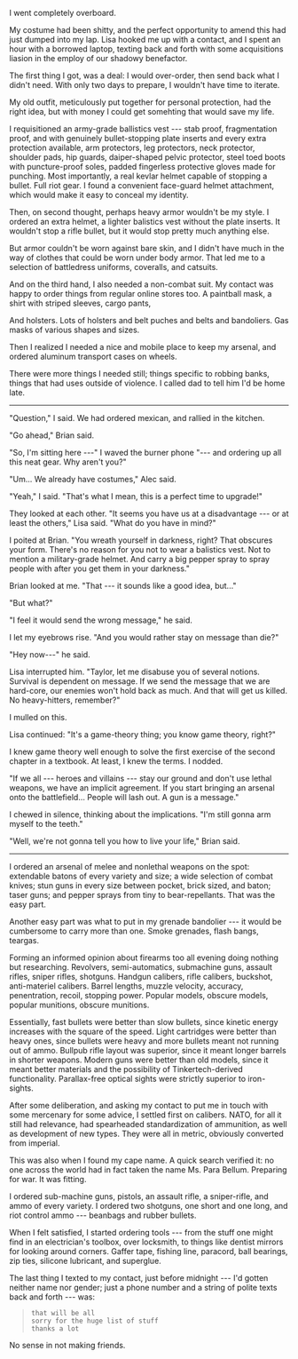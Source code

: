 I went completely overboard.

My costume had been shitty, and the perfect opportunity to amend this 
had just dumped into my lap. Lisa hooked me up with a contact, and I spent
an hour with a borrowed laptop, texting back and forth with some acquisitions
liasion in the employ of our shadowy benefactor.

The first thing I got, was a deal: I would over-order, then send back what I didn't
need. With only two days to prepare, I wouldn't have time to iterate.

My old outfit, meticulously put together for personal protection, had the right
idea, but with money I could get somehting that would save my life.

I requisitioned an army-grade ballistics vest --- stab proof, fragmentation proof, and with genuinely
bullet-stopping plate inserts and every extra protection
available, arm protectors, leg protectors, neck protector, shoulder pads,
hip guards, daiper-shaped pelvic protector, steel toed boots with puncture-proof soles,
padded fingerless protective gloves made for punching. Most importantly,
a real kevlar helmet capable of stopping a bullet. Full riot gear.
I found a convenient face-guard helmet attachment, which would make it easy to conceal my identity.

Then, on second thought, perhaps heavy armor wouldn't be my style. I ordered an extra helmet,
a lighter balistics vest without the plate inserts. It wouldn't stop a rifle bullet, but
it would stop pretty much anything else.

But armor couldn't be worn against bare skin, and I didn't have much in the way of
clothes that could be worn under body armor. That led me to a selection of battledress uniforms,
coveralls, and catsuits.

And on the third hand, I also needed a non-combat suit. My contact was happy to order things
from regular online stores too. A paintball mask, a shirt with striped sleeves, cargo pants,

And holsters. Lots of holsters and belt puches and belts and bandoliers. Gas masks of
various shapes and sizes.

Then I realized I needed a nice and mobile place to keep my arsenal, and ordered aluminum
transport cases on wheels.

There were more things I needed still; things specific to robbing banks, things that had
uses outside of violence. I called dad to tell him I'd be home late.

----

"Question," I said. We had ordered mexican, and rallied in the kitchen.

"Go ahead," Brian said.

"So, I'm sitting here ---" I waved the burner phone "--- and ordering up all
this neat gear. Why aren't you?"

"Um... We already have costumes," Alec said. 

"Yeah," I said. "That's what I mean, this is a perfect time to upgrade!"

They looked at each other. "It seems you have us at a disadvantage --- or 
at least the others," Lisa said. "What do you have in mind?"

I poited at Brian. "You wreath yourself in darkness, right? That obscures your form.
There's no reason for you not to wear a balistics vest. Not to mention a military-grade
helmet. And carry a big pepper spray to spray people with after you get them in your darkness."

Brian looked at me. "That --- it sounds like a good idea, but..."

"But what?"

"I feel it would send the wrong message," he said.

I let my eyebrows rise. "And you would rather stay on message than die?"

"Hey now---" he said.

Lisa interrupted him. "Taylor, let me disabuse you of several notions. Survival is
dependent on message. If we send the message that we are hard-core, our enemies won't
hold back as much. And that will get us killed. No heavy-hitters, remember?"

I mulled on this.

Lisa continued: "It's a game-theory thing; you know game theory, right?"

I knew game theory well enough to solve the first exercise of the second chapter in a textbook.
At least, I knew the terms. I nodded.

"If we all --- heroes and villains --- stay our ground and don't use lethal weapons, we have an
implicit agreement. If you start bringing an arsenal onto the battlefield... People will lash out.
A gun is a message."

I chewed in silence, thinking about the implications. "I'm still gonna arm myself to the
teeth."

"Well, we're not gonna tell you how to live your life," Brian said.

----

I ordered an arsenal of melee and nonlethal weapons on the spot: extendable batons of every
variety and size; a wide selection of combat knives; stun guns in every size between pocket,
brick sized, and baton; taser guns; and pepper sprays from tiny to bear-repellants. That was the easy part.

Another easy part was what to put in my grenade bandolier --- it would be cumbersome
to carry more than one. Smoke grenades, flash bangs, teargas.

Forming an informed opinion about firearms too all evening doing nothing but researching.
Revolvers, semi-automatics, submachine guns, assault rifles, sniper rifles, shotguns. Handgun calibers,
rifle calibers, buckshot, anti-materiel calibers. Barrel lengths, muzzle velocity, accuracy,
penentration, recoil, stopping power. Popular models, obscure models, popular munitions, obscure munitions.

Essentially, fast bullets were better than slow bullets, since kinetic energy increases with
the square of the speed. Light cartridges were better than heavy ones, since bullets were heavy
and more bullets meant not running out of ammo. Bullpub rifle layout was superior, since it meant
longer barrels in shorter weapons. Modern guns were better than old models, since it meant better
materials and the possibility of Tinkertech-derived functionality. Parallax-free optical sights were
strictly superior to iron-sights.

After some deliberation, and asking my contact to put me in touch with some mercenary for some
advice, I settled first on calibers. NATO, for all it still had relevance, had spearheaded standardization
of ammunition, as well as development of new types. They were all in metric, obviously converted from imperial.

This was also when I found my cape name. A quick search verified it: no one across the world had in fact
taken the name Ms. Para Bellum. Preparing for war. It was fitting.

I ordered sub-machine guns, pistols, an assault rifle,
a sniper-rifle, and ammo of every variety. I ordered two shotguns, one short
and one long, and riot control ammo --- beanbags and rubber bullets.

When I felt satisfied, I started ordering tools --- from the stuff one might find in an electrician's
toolbox, over locksmith, to things like dentist mirrors for looking around corners. Gaffer tape, fishing
line, paracord, ball bearings, zip ties, silicone lubricant, and superglue.

The last thing I texted to my contact, just before midnight
--- I'd gotten neither name nor gender; just a phone number and a string
of polite texts back and forth --- was:

> ~~~
> that will be all
> sorry for the huge list of stuff
> thanks a lot
> ~~~

No sense in not making friends.
